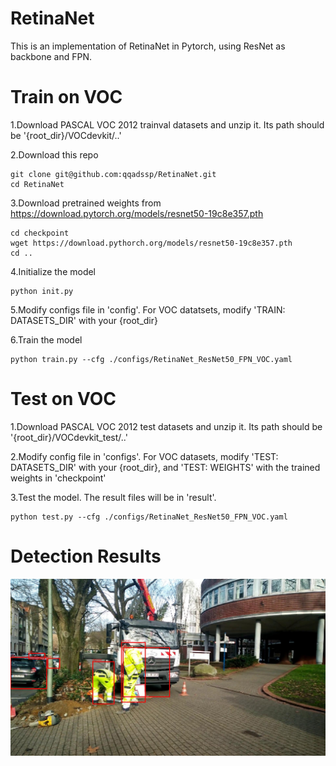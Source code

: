# RetinaNet

This is an implementation of RetinaNet in Pytorch, using ResNet as backbone and FPN.

# Train on VOC  

1.Download PASCAL VOC 2012 trainval datasets and unzip it. Its path should be '{root_dir}/VOCdevkit/..'  

2.Download this repo  

    git clone git@github.com:qqadssp/RetinaNet.git  
    cd RetinaNet  

3.Download pretrained weights from https://download.pytorch.org/models/resnet50-19c8e357.pth  

    cd checkpoint  
    wget https://download.pythorch.org/models/resnet50-19c8e357.pth  
    cd ..  

4.Initialize the model  

    python init.py  

5.Modify configs file in 'config'. For VOC datatsets, modify 'TRAIN: DATASETS_DIR' with your {root_dir}  

6.Train the model 

    python train.py --cfg ./configs/RetinaNet_ResNet50_FPN_VOC.yaml  

# Test on VOC  

1.Download PASCAL VOC 2012 test datasets and unzip it. Its path should be '{root_dir}/VOCdevkit_test/..'  

2.Modify config file in 'configs'. For VOC datasets, modify 'TEST: DATASETS_DIR' with your {root_dir}, and 'TEST: WEIGHTS' with the trained weights in 'checkpoint'  

3.Test the model. The result files will be in 'result'.  

    python test.py --cfg ./configs/RetinaNet_ResNet50_FPN_VOC.yaml  

# Detection Results

![](https://github.com/NeeluMadan/ObjectDetection_RatinaNet/blob/master/result.jpg)

